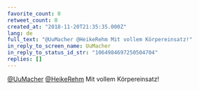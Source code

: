```yaml
---
favorite_count: 0
retweet_count: 0
created_at: "2018-11-20T21:35:35.000Z"
lang: de
full_text: "@UuMacher @HeikeRehm Mit vollem Körpereinsatz!"
in_reply_to_screen_name: UuMacher
in_reply_to_status_id_str: "1064984697250504704"
replies: []
---
```


[@UuMacher](https://twitter.com/UuMacher)
[@HeikeRehm](https://twitter.com/HeikeRehm) Mit vollem Körpereinsatz!
